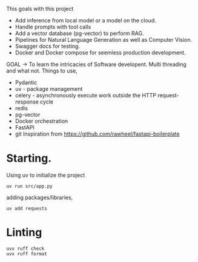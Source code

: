 This goals with this project

- Add inference from local model or a model on the cloud.
- Handle prompts with tool calls
- Add a vector database (pg-vector) to perform RAG.
- Pipelines for Natural Language Generation as well as Computer Vision.
- Swagger docs for testing.
- Docker and Docker compose for seemless production development.

GOAL -> To learn the intricacies of Software developent. Multi threading and what not.
Things to use,
- Pydantic
- uv - package management
- celery - asynchronously execute work outside the HTTP request-response cycle
- redis
- pg-vector
- Docker orchestration
- FastAPI
- git
Inspiration from https://github.com/rawheel/fastapi-boilerplate

# Starting.

Using uv to initialize the project

```
uv run src/app.py
```

adding packages/libraries,
```
uv add requests
```

# Linting
```
uvx ruff check
uvx ruff format
```
